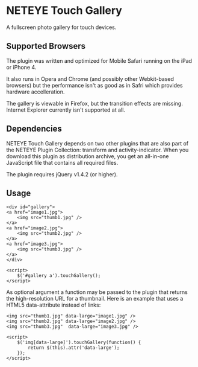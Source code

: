 NETEYE Touch Gallery
====================

A fullscreen photo gallery for touch devices.

Supported Browsers
------------------

The plugin was written and optimized for Mobile Safari running on the iPad or iPhone 4.

It also runs in Opera and Chrome (and possibly other Webkit-based browsers) but the performance
isn't as good as in Safri which provides hardware accelleration.

The gallery is viewable in Firefox, but the transition effects are missing.
Internet Explorer currently isn't supported at all.

Dependencies
------------

NETEYE Touch Gallery depends on two other plugins that are also part of the NETEYE Plugin 
Collection: transform and activity-indicator. When you download this plugin as distribution 
archive, you get an all-in-one JavaScript file that contains all required files.

The plugin requires jQuery v1.4.2 (or higher).

Usage
-----

	<div id="gallery">
	<a href="image1.jpg">
		<img src="thumb1.jpg" />
	</a>
	<a href="image2.jpg">
		<img src="thumb2.jpg" />
	</a>
	<a href="image3.jpg">
		<img src="thumb3.jpg" />
	</a>
	</div>
	
	<script>
		$('#gallery a').touchGallery();
	</script>

As optional argument a function may be passed to the plugin that returns the high-resolution URL
for a thumbnail. Here is an example that uses a HTML5 data-attribute instead of links:

	<img src="thumb1.jpg" data-large="image1.jpg" />
	<img src="thumb2.jpg" data-large="image2.jpg" />
	<img src="thumb3.jpg"  data-large="image3.jpg" />
	
	<script>
		$('img[data-large]').touchGallery(function() { 
			return $(this).attr('data-large');
		});
	</script>

